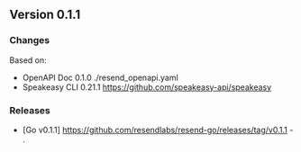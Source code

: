 

## Version 0.1.1
### Changes
Based on:
- OpenAPI Doc 0.1.0 ./resend_openapi.yaml
- Speakeasy CLI 0.21.1 https://github.com/speakeasy-api/speakeasy
### Releases
- [Go v0.1.1] https://github.com/resendlabs/resend-go/releases/tag/v0.1.1 - .